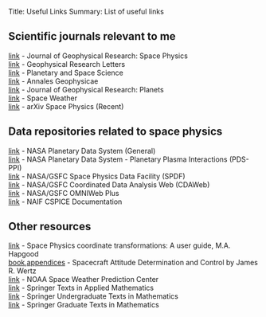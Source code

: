 Title: Useful Links
Summary: List of useful links

## Scientific journals relevant to me
[link](https://agupubs.onlinelibrary.wiley.com/journal/21699402) - Journal of Geophysical Research: Space Physics  
[link](https://agupubs.onlinelibrary.wiley.com/journal/19448007) - Geophysical Research Letters  
[link](https://www.sciencedirect.com/journal/planetary-and-space-science) - Planetary and Space Science  
[link](https://www.annales-geophysicae.net/) - Annales Geophysicae  
[link](https://agupubs.onlinelibrary.wiley.com/journal/21699100) - Journal of Geophysical Research: Planets  
[link](https://agupubs.onlinelibrary.wiley.com/journal/15427390) - Space Weather  
[link](https://arxiv.org/list/physics.space-ph/recent) - arXiv Space Physics (Recent)  


## Data repositories related to space physics
[link](https://pds.nasa.gov/) - NASA Planetary Data System (General)  
[link](https://pds-ppi.igpp.ucla.edu/) - NASA Planetary Data System - Planetary Plasma Interactions (PDS-PPI)  
[link](https://spdf.gsfc.nasa.gov/) - NASA/GSFC Space Physics Data Facility (SPDF)  
[link](https://cdaweb.gsfc.nasa.gov/index.html/) - NASA/GSFC Coordinated Data Analysis Web (CDAWeb)  
[link](https://omniweb.gsfc.nasa.gov/) - NASA/GSFC OMNIWeb Plus  
[link](https://naif.jpl.nasa.gov/pub/naif/toolkit_docs/C/index.html) - NAIF CSPICE Documentation


## Other resources
[link](https://www.sciencedirect.com/science/article/pii/003206339290012D?via%3Dihub) - Space Physics coordinate transformations: A user guide, M.A. Hapgood  
[book](https://link.springer.com/book/10.1007%2F978-94-009-9907-7),[appendices](https://link.springer.com/content/pdf/bbm%3A978-94-009-9907-7%2F1.pdf) - Spacecraft Attitude Determination and Control by James R. Wertz  
[link](https://www.swpc.noaa.gov/) - NOAA Space Weather Prediction Center   
[link](https://link.springer.com/search/page/1?facet-series=%221214%22&facet-content-type=%22Book%22) - Springer Texts in Applied Mathematics  
[link](https://link.springer.com/search/page/1?facet-series=%223423%22&facet-content-type=%22Book%22) - Springer Undergraduate Texts in Mathematics  
[link](https://link.springer.com/search?facet-series=%22136%22&facet-content-type=%22Book%22) - Springer Graduate Texts in Mathematics  

